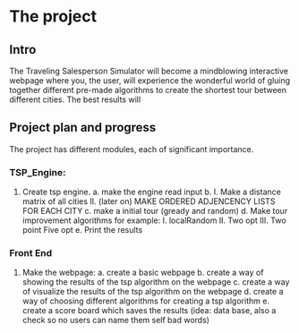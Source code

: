 # The project


## Intro

The Traveling Salesperson Simulator will become a mindblowing interactive webpage where you, the user, will experience the wonderful world of gluing together different pre-made algorithms to create the shortest tour between different cities. The best results will 



## Project plan and progress
The project has different modules, each of significant importance.


### TSP_Engine:
1. Create tsp engine.
    a. make the engine read input
    b.  I. Make a distance matrix of all cities
        II. (later on) MAKE ORDERED ADJENCENCY LISTS FOR EACH CITY
    c. make a initial tour (gready and random)
    d. Make tour improvement algorithms for example:
        I. localRandom
        II. Two opt
        III. Two point Five opt
    e. Print the results

### Front End
1. Make the webpage:
    a. create a basic webpage
    b. create a way of showing the results of the tsp algorithm on the webpage
    c. create a way of visualize the results of the tsp algorithm on the webpage
    d. create a way of choosing different algorithms for creating a tsp algorithm
    e. create a score board which saves the results (idea: data base, also a check so no users can name them self bad words)

